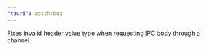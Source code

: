 ```yaml
---
"tauri": patch:bug
---
```


Fixes invalid header value type when requesting IPC body through a channel.

